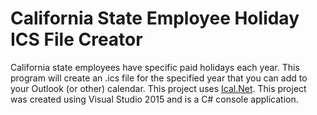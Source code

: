 # California State Employee Holiday ICS File Creator
California state employees have specific paid holidays each year. This program will create an .ics file for the specified year that you can add to your Outlook (or other) calendar. This project uses [Ical.Net](https://github.com/rianjs/ical.net).
This project was created using Visual Studio 2015 and is a C# console application.
